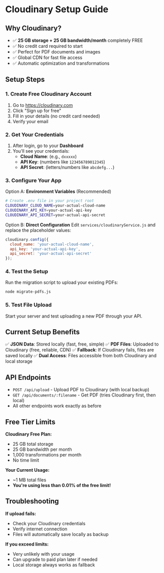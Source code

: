 # Cloudinary Setup Guide

## Why Cloudinary?
- ✅ **25 GB storage + 25 GB bandwidth/month** completely FREE
- ✅ No credit card required to start
- ✅ Perfect for PDF documents and images
- ✅ Global CDN for fast file access
- ✅ Automatic optimization and transformations

## Setup Steps

### 1. Create Free Cloudinary Account
1. Go to https://cloudinary.com
2. Click "Sign up for free"
3. Fill in your details (no credit card needed)
4. Verify your email

### 2. Get Your Credentials
1. After login, go to your **Dashboard**
2. You'll see your credentials:
   - **Cloud Name**: (e.g., `dxxxxx`)
   - **API Key**: (numbers like `123456789012345`)
   - **API Secret**: (letters/numbers like `abcdefg...`)

### 3. Configure Your App
Option A: **Environment Variables** (Recommended)
```bash
# Create .env file in your project root
CLOUDINARY_CLOUD_NAME=your-actual-cloud-name
CLOUDINARY_API_KEY=your-actual-api-key
CLOUDINARY_API_SECRET=your-actual-api-secret
```

Option B: **Direct Configuration**
Edit `services/cloudinaryService.js` and replace the placeholder values:
```javascript
cloudinary.config({
  cloud_name: 'your-actual-cloud-name',
  api_key: 'your-actual-api-key',
  api_secret: 'your-actual-api-secret'
});
```

### 4. Test the Setup
Run the migration script to upload your existing PDFs:
```bash
node migrate-pdfs.js
```

### 5. Test File Upload
Start your server and test uploading a new PDF through your API.

## Current Setup Benefits

✅ **JSON Data**: Stored locally (fast, free, simple)
✅ **PDF Files**: Uploaded to Cloudinary (free, reliable, CDN)
✅ **Fallback**: If Cloudinary fails, files are saved locally
✅ **Dual Access**: Files accessible from both Cloudinary and local storage

## API Endpoints

- `POST /api/upload` - Upload PDF to Cloudinary (with local backup)
- `GET /api/documents/:filename` - Get PDF (tries Cloudinary first, then local)
- All other endpoints work exactly as before

## Free Tier Limits

**Cloudinary Free Plan:**
- 25 GB total storage
- 25 GB bandwidth per month
- 1,000 transformations per month
- No time limit

**Your Current Usage:**
- ~1 MB total files
- **You're using less than 0.01% of the free limit!**

## Troubleshooting

**If upload fails:**
- Check your Cloudinary credentials
- Verify internet connection
- Files will automatically save locally as backup

**If you exceed limits:**
- Very unlikely with your usage
- Can upgrade to paid plan later if needed
- Local storage always works as fallback